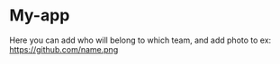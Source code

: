 # My-app
Here you can add who will belong to which team, and add photo to ex: https://github.com/name.png
